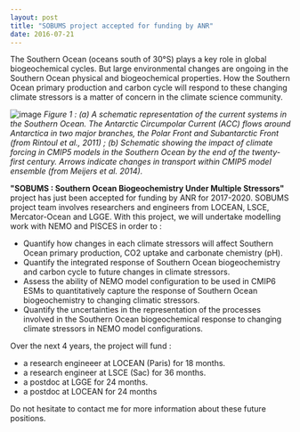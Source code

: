 ```yaml
---
layout: post
title: "SOBUMS project accepted for funding by ANR"
date: 2016-07-21
---
```



The Southern Ocean (oceans south of 30°S) plays a key role in global biogeochemical cycles. But large environmental changes are ongoing in the Southern Ocean physical and biogeochemical properties. How the Southern Ocean primary production and carbon cycle will respond to these changing climate stressors is a matter of concern in the climate science community.

![image]({{site.baseurl}}/img/sobums-meijers.png "A changing Southern Ocean.")
*Figure 1 : (a) A schematic representation of the current systems in the Southern Ocean. The Antarctic Circumpolar Current (ACC) flows around Antarctica in two major branches, the Polar Front and Subantarctic Front (from Rintoul et al., 2011) ; (b) Schematic showing the impact of climate forcing in CMIP5 models in the Southern Ocean by the end of the twenty-first century. Arrows indicate changes in transport within CMIP5 model ensemble (from Meijers et al. 2014).*

**"SOBUMS : Southern Ocean Biogeochemistry Under Multiple Stressors"** project has just been accepted for funding by ANR for 2017-2020. SOBUMS project team involves researchers and engineers from LOCEAN, LSCE, Mercator-Ocean and LGGE. With this project, we will undertake modelling work with NEMO and PISCES in order to : 

 - Quantify how changes in each climate stressors will affect Southern Ocean primary production, CO2 uptake and carbonate chemistry (pH).
 - Quantify the integrated response of Southern Ocean biogeochemistry and carbon cycle to future changes in climate stressors.
 - Assess the ability of NEMO model configuration to be used in CMIP6 ESMs to quantitatively capture the response of Southern Ocean biogeochemistry to changing climatic stressors.
 - Quantify the uncertainties in the representation of the processes involved in the Southern Ocean biogeochemical response to changing climate stressors in NEMO model configurations.


Over the next 4 years, the project will fund : 

 - a research engineeer at LOCEAN (Paris) for 18 months.
 - a research engineer at LSCE (Sac) for 36 months.
 - a postdoc at LGGE for 24 months.
 - a postdoc at LOCEAN for 24 months

Do not hesitate to contact me for more information about these future positions. 



